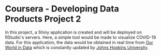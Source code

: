 # Coursera - Developing Data Products Project 2

In this project, a Shiny application is created and will be deployed on RStudio's servers. Here, a simple tool would be made to visualize COVID-19 data. For this application, the data would be obtained in real time from [Our World in Data](https://ourworldindata.org/coronavirus-source-data) which is constantly updated by [Johns Hopkins University](https://coronavirus.jhu.edu/map.html).